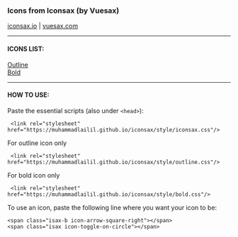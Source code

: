### Icons from Iconsax (by Vuesax)

[iconsax.io](https://iconsax.io) | [vuesax.com](https://vuesax.com)

---

#### ICONS LIST:
[Outline](https://github.com/muhammadlailil/iconsax/demo/outline.html)<br>
[Bold](https://github.com/muhammadlailil/iconsax/demo/bold.html)

---

#### HOW TO USE:

Paste the essential scripts (also under `<head>`):
```
 <link rel="stylesheet" href="https://muhammadlailil.github.io/iconsax/style/iconsax.css"/>
```
For outline icon only
```
 <link rel="stylesheet" href="https://muhammadlailil.github.io/iconsax/style/outline.css"/>
```
For bold icon only
```
 <link rel="stylesheet" href="https://muhammadlailil.github.io/iconsax/style/bold.css"/>
```
To use an icon, paste the following line where you want your icon to be:
```
<span class="isax-b icon-arrow-square-right"></span>
<span class="isax icon-toggle-on-circle"></span>
```
